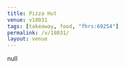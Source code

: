 ```yaml
---
title: Pizza Hut
venue: v18031
tags: [takeaway, food, "fhrs:69254"]
permalink: /v/18031/
layout: venue
---
```

null